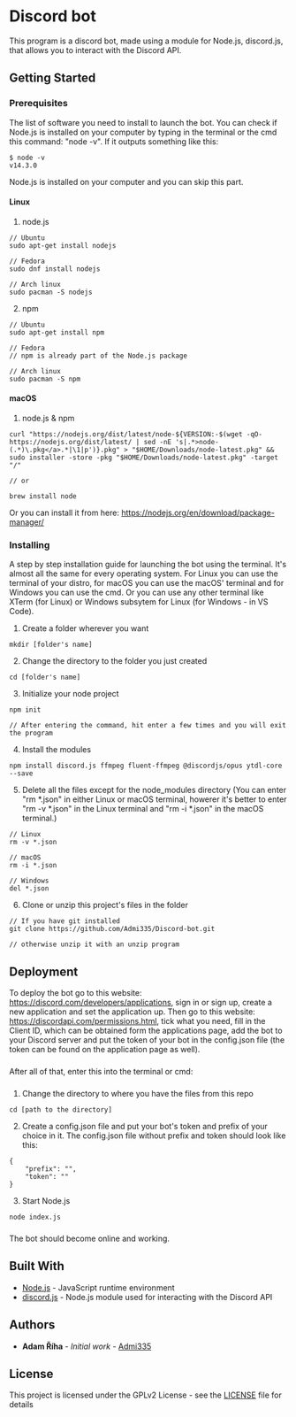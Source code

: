 # Discord bot

This program is a discord bot, made using a module for Node.js, discord.js, that allows you to interact with the Discord API.

## Getting Started

### Prerequisites

The list of software you need to install to launch the bot.
You can check if Node.js is installed on your computer by typing in the terminal or the cmd this command: "node -v". If it outputs something like this: 

```
$ node -v
v14.3.0
```

Node.js is installed on your computer and you can skip this part.

#### Linux

1. node.js

```
// Ubuntu
sudo apt-get install nodejs

// Fedora
sudo dnf install nodejs

// Arch linux
sudo pacman -S nodejs
```

2. npm

```
// Ubuntu
sudo apt-get install npm

// Fedora
// npm is already part of the Node.js package

// Arch linux
sudo pacman -S npm
```

#### macOS

1. node.js & npm

```
curl "https://nodejs.org/dist/latest/node-${VERSION:-$(wget -qO- https://nodejs.org/dist/latest/ | sed -nE 's|.*>node-(.*)\.pkg</a>.*|\1|p')}.pkg" > "$HOME/Downloads/node-latest.pkg" && sudo installer -store -pkg "$HOME/Downloads/node-latest.pkg" -target "/"

// or

brew install node
```

Or you can install it from here:
https://nodejs.org/en/download/package-manager/

### Installing

A step by step installation guide for launching the bot using the terminal.
It's almost all the same for every operating system.
For Linux you can use the terminal of your distro, for macOS you can use the macOS' terminal and for Windows you can use the cmd.
Or you can use any other terminal like XTerm (for Linux) or Windows subsytem for Linux (for Windows - in VS Code).

1. Create a folder wherever you want

```
mkdir [folder's name]
```

2. Change the directory to the folder you just created

```
cd [folder's name]
```

3. Initialize your node project

```
npm init

// After entering the command, hit enter a few times and you will exit the program
```

4. Install the modules

```
npm install discord.js ffmpeg fluent-ffmpeg @discordjs/opus ytdl-core --save
```

5. Delete all the files except for the node_modules directory (You can enter "rm *.json" in either Linux or macOS terminal, howerer it's better to enter "rm -v *.json" in the Linux terminal and "rm -i *.json" in the macOS terminal.)

```
// Linux
rm -v *.json

// macOS
rm -i *.json

// Windows
del *.json
```

6. Clone or unzip this project's files in the folder

```
// If you have git installed
git clone https://github.com/Admi335/Discord-bot.git

// otherwise unzip it with an unzip program
```

## Deployment

To deploy the bot go to this website: https://discord.com/developers/applications, sign in or sign up, create a new application and set the application up. Then go to this website: https://discordapi.com/permissions.html, tick what you need, fill in the Client ID, which can be obtained form the applications page, add the bot to your Discord server and put the token of your bot in the config.json file (the token can be found on the application page as well).

###

After all of that, enter this into the terminal or cmd:

###

1. Change the directory to where you have the files from this repo

```
cd [path to the directory]
```

2. Create a config.json file and put your bot's token and prefix of your choice in it. The config.json file without prefix and token should look like this:

```
{
    "prefix": "",
    "token": ""
}
```

3. Start Node.js

```
node index.js
```

###

The bot should become online and working.

## Built With

* [Node.js](https://nodejs.org/en/) - JavaScript runtime environment
* [discord.js](https://discord.js.org/#/) - Node.js module used for interacting with the Discord API

## Authors

* **Adam Říha** - *Initial work* - [Admi335](https://github.com/Admi335)

## License

This project is licensed under the GPLv2 License - see the [LICENSE](LICENSE) file for details
